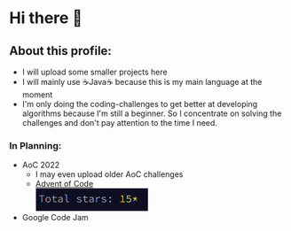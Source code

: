 # Hi there 👋

## About this profile: 
- I will upload some smaller projects here
- I will mainly use ☕Java☕ because this is my main language at the moment
- I'm only doing the coding-challenges to get better at developing algorithms because I'm still a beginner. 
  So I concentrate on solving the challenges and don't pay attention to the time I need.

### In Planning: 
* AoC 2022 
  * I may even upload older AoC challenges
  * [Advent of Code](https://adventofcode.com/)  
  ![aocStars](https://github.com/LinusRichter/LinusRichter/blob/main/AoCStars15.PNG)
* Google Code Jam

